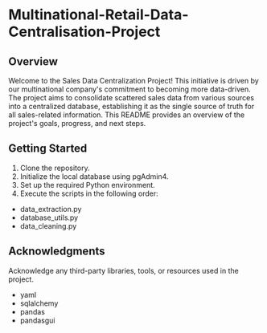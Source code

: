 # Multinational-Retail-Data-Centralisation-Project
## Overview
Welcome to the Sales Data Centralization Project! This initiative is driven by our multinational company's commitment to becoming more data-driven. The project aims to consolidate scattered sales data from various sources into a centralized database, establishing it as the single source of truth for all sales-related information. This README provides an overview of the project's goals, progress, and next steps.



## Getting Started
1) Clone the repository.
2) Initialize the local database using pgAdmin4.
3) Set up the required Python environment.
4) Execute the scripts in the following order:
- data_extraction.py
- database_utils.py
- data_cleaning.py

## Acknowledgments
Acknowledge any third-party libraries, tools, or resources used in the project.
- yaml
- sqlalchemy
- pandas
- pandasgui
